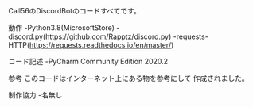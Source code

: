 Call56のDiscordBotのコードすべてです。

動作
-Python3.8(MicrosoftStore)
-discord.py(https://github.com/Rapptz/discord.py)
-requests-HTTP(https://requests.readthedocs.io/en/master/)

コード記述
-PyCharm Community Edition 2020.2

参考
このコードはインターネット上にある物を参考にして
作成されました。

制作協力
-名無し
